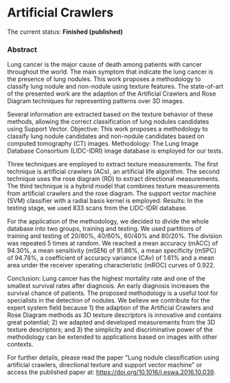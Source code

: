 # Artificial Crawlers

The current status: **Finished (published)**

### Abstract
Lung cancer is the major cause of death among patients with cancer throughout the world. The main symptom that indicate the lung cancer is the presence of lung nodules. This work proposes a methodology to classify lung nodule and non-nodule using texture features. The state-of-art of the presented work are the adaption of the Artificial Crawlers and Rose Diagram techniques for representing patterns over 3D images. 

Several information are extracted based on the texture behavior of these methods, allowing the correct classification of lung nodules candidates using Support Vector. Objective: This work proposes a methodology to classify lung nodule candidates and non-nodule candidates based on computed tomography (CT) images. Methodology: The Lung Image Database Consortium (LIDC-IDRI) image database is employed for our tests. 

Three techniques are employed to extract texture measurements. The first technique is artificial crawlers (ACs), an artificial life algorithm. The second technique uses the rose diagram (RD) to extract directional measurements. The third technique is a hybrid model that combines texture measurements from artificial crawlers and the rose diagram. The support vector machine (SVM) classifier with a radial basis kernel is employed. Results: In the testing stage, we used 833 scans from the LIDC-IDRI database. 

For the application of the methodology, we decided to divide the whole database into two groups, training and testing. We used partitions of training and testing of 20/80%, 40/60%, 60/40% and 80/20%. The division was repeated 5 times at random. We reached a mean accuracy (mACC) of 94.30%, a mean sensitivity (mSEN) of 91.86%, a mean specificity (mSPC) of 94.78%, a coefficient of accuracy variance (CAv) of 1.61% and a mean area under the receiver operating characteristic (mROC) curves of 0.922. 

Conclusion: Lung cancer has the highest mortality rate and one of the smallest survival rates after diagnosis. An early diagnosis increases the survival chance of patients. The proposed methodology is a useful tool for specialists in the detection of nodules. We believe we contribute for the expert system field because 1) the adaption of the Artificial Crawlers and Rose Diagram methods as 3D texture descriptors is innovative and contains great potential; 2) we adapted and developed measurements from the 3D texture descriptors; and 3) the simplicity and discriminative power of the methodology can be extended to applications based on images with other contexts.


For further details, please read the paper "Lung nodule classification using artificial crawlers, directional texture and support vector machine" or access the published paper at: https://doi.org/10.1016/j.eswa.2016.10.039.